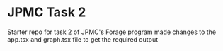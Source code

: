 # JPMC Task 2
Starter repo for task 2 of JPMC's Forage program
made changes to the app.tsx and graph.tsx file to get the required output